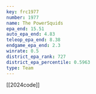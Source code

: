 ```yaml
---
key: frc1977
number: 1977
name: The PowerSquids
epa_end: 15.51
auto_epa_end: 4.83
teleop_epa_end: 8.38
endgame_epa_end: 2.3
winrate: 0.5
district_epa_rank: 727
district_epa_percentile: 0.5963
type: Team
---
```

[[2024code]]
